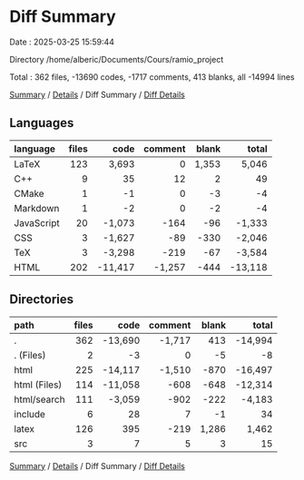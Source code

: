 # Diff Summary

Date : 2025-03-25 15:59:44

Directory /home/alberic/Documents/Cours/ramio_project

Total : 362 files,  -13690 codes, -1717 comments, 413 blanks, all -14994 lines

[Summary](results.md) / [Details](details.md) / Diff Summary / [Diff Details](diff-details.md)

## Languages
| language | files | code | comment | blank | total |
| :--- | ---: | ---: | ---: | ---: | ---: |
| LaTeX | 123 | 3,693 | 0 | 1,353 | 5,046 |
| C++ | 9 | 35 | 12 | 2 | 49 |
| CMake | 1 | -1 | 0 | -3 | -4 |
| Markdown | 1 | -2 | 0 | -2 | -4 |
| JavaScript | 20 | -1,073 | -164 | -96 | -1,333 |
| CSS | 3 | -1,627 | -89 | -330 | -2,046 |
| TeX | 3 | -3,298 | -219 | -67 | -3,584 |
| HTML | 202 | -11,417 | -1,257 | -444 | -13,118 |

## Directories
| path | files | code | comment | blank | total |
| :--- | ---: | ---: | ---: | ---: | ---: |
| . | 362 | -13,690 | -1,717 | 413 | -14,994 |
| . (Files) | 2 | -3 | 0 | -5 | -8 |
| html | 225 | -14,117 | -1,510 | -870 | -16,497 |
| html (Files) | 114 | -11,058 | -608 | -648 | -12,314 |
| html/search | 111 | -3,059 | -902 | -222 | -4,183 |
| include | 6 | 28 | 7 | -1 | 34 |
| latex | 126 | 395 | -219 | 1,286 | 1,462 |
| src | 3 | 7 | 5 | 3 | 15 |

[Summary](results.md) / [Details](details.md) / Diff Summary / [Diff Details](diff-details.md)